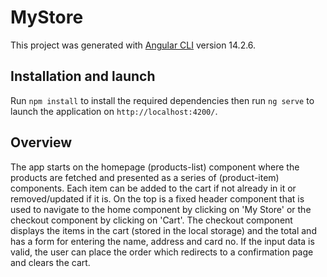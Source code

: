 # MyStore

This project was generated with [Angular CLI](https://github.com/angular/angular-cli) version 14.2.6.

## Installation and launch

Run `npm install` to install the required dependencies then run `ng serve` to launch the application on `http://localhost:4200/`.

## Overview

The app starts on the homepage (products-list) component where the products are fetched and presented as a series of (product-item) components. Each item can be added to the cart if not already in it or removed/updated if it is. On the top is a fixed header component that is used to navigate to the home component by clicking on 'My Store' or the checkout component by clicking on 'Cart'. The checkout component displays the items in the cart (stored in the local storage) and the total and has a form for entering the name, address and card no. If the input data is valid, the user can place the order which redirects to a confirmation page and clears the cart.
